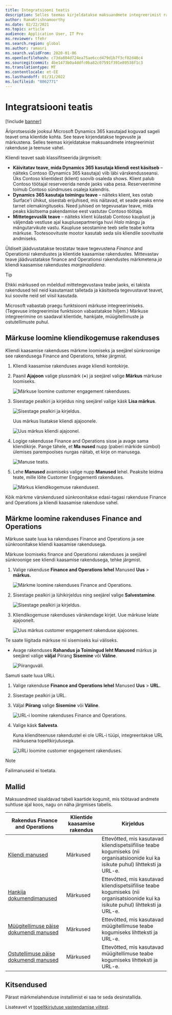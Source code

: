 ```yaml
---
title: Integratsiooni teatis
description: Selles teemas kirjeldatakse maksuandmete integreerimist rakenduse ja teenuse vahel.
author: RamaKrishnamoorthy
ms.date: 02/22/2021
ms.topic: article
audience: Application User, IT Pro
ms.reviewer: tfehr
ms.search.region: global
ms.author: ramasri
ms.search.validFrom: 2020-01-06
ms.openlocfilehash: c73da804d724ea75ae6ccd479d1b7f3cf02d48c4
ms.sourcegitcommit: 4be1473b0a4ddfc0ba82c07591f391e89538f1c3
ms.translationtype: MT
ms.contentlocale: et-EE
ms.lasthandoff: 01/31/2022
ms.locfileid: "8062771"
---
```

# <a name="note-integration"></a>Integratsiooni teatis

[!include [banner](../../includes/banner.md)]



Äriprotsesside jooksul Microsoft Dynamics 365 kasutajad koguvad sageli teavet oma klientide kohta. See teave kirjendatakse tegevuste ja märkustena. Selles teemas kirjeldatakse maksuandmete integreerimist rakenduse ja teenuse vahel.

Kliendi teavet saab klassifitseerida järgmiselt:

+ **Käivitatav teave, mida Dynamics 365 kasutaja kliendi eest käsitseb** – näiteks Contoso (Dynamics 365 kasutaja) viib läbi värskendusseansi. Üks Contoso klientidest (klient) soovib osaleda shows. Klient palub Contoso töötajal reserveerida nende jaoks vaba pesa. Reserveerimine toimub Contoso sündmuses osaleja kalendris.
+ **Dynamics 365 kasutaja toimingu teave** – näiteks klient, kes ostab Surface'i ühikut, sisestab erijuhised, mis näitavad, et seade peaks enne tarnet olemakingituseks. Need juhised on tegevusatav teave, mida peaks käsitsema pakendamise eest vastutav Contoso töötaja.
+ **Mittetegevuslik teave** – näiteks klient külastab Contoso kauplust ja väljendab vestluse ajal kauplusepartneriga huvi *Halo* mängu ja mängutarvikute vastu. Kaupluse seostamine teeb selle teabe kohta märkuse. Tootesoovituste mootor kasutab seda siis kliendile soovituste andmiseks.

Üldiselt jäädvustatakse teostatav teave tegevustena *Finance* and Operationsi rakendustes ja klientide kaasamise rakendustes. Mittevastav teave jäädvustatakse finance and Operationsi rakendustes märkmetena *ja* kliendi kaasamise rakendustes *marginaalidena*.

> [!TIP]
> Ehkki märkused on mõeldud mittetegevustava teabe jaoks, ei takista rakendused teil neid kasutamast talletada ja käsitseda tegevustavat teavet, kui soovite neid sel viisil kasutada.

Microsoft vabastab praegu funktsiooni märkuse integreerimiseks. (Tegevuse integreerimise funktsioon vabastatakse hiljem.) Märkuse integreerimine on saadaval klientide, hankijate, müügitellimuste ja ostutellimuste puhul.

## <a name="create-a-note-in-a-customer-engagement-app"></a>Märkuse loomine kliendikogemuse rakenduses

Kliendi kaasamise rakenduses märkme loomiseks ja seejärel sünkroonige see rakendusega Finance and Operations, tehke järgmist.

1. Kliendi kaasamise rakenduses avage kliendi kontokirje.
2. Paanil **Ajajoon** valige plussmärk (**+**) ja seejärel valige **Märkus** märkuse loomiseks.

    ![Märkuse loomine customer engagement rakenduses.](media/notes-ce-1.png)

3. Sisestage pealkiri ja kirjeldus ning seejärel valige käsk **Lisa märkus**.

    ![Sisestage pealkiri ja kirjeldus.](media/notes-ce-2.png)

    Uus märkus lisatakse kliendi ajajoonele.

    ![Uus märkus kliendi ajajoonel.](media/notes-ce-3.png)

4. Logige rakendusse Finance and Operations sisse ja avage sama kliendikirje. Pange tähele, et **Ma nused** nupp (paberi märkide sümbol) ülemises parempoolses nurgas näitab, et kirje on manusega.

    ![Manuse teatis.](media/notes-ce-4.png)

5. Lehe **Manused** avamiseks valige nupp **Manused** lehel. Peaksite leidma teate, mille lõite Customer Engagementi rakenduses.

    ![Märkus kliendikogemuse rakendusest.](media/notes-ce-5.png)

Kõik märkme värskendused sünkroonitakse edasi-tagasi rakenduse Finance and Operations ja kliendi kaasamise rakenduse vahel.

## <a name="create-a-note-in-a-finance-and-operations-app"></a>Märkme loomine rakenduses Finance and Operations

Märkuse saate luua ka rakenduses Finance and Operations ja see sünkroonitakse kliendi kaasamise rakendusega.

Märkuse loomiseks finance and Operationsi rakenduses ja seejärel sünkroonige see kliendi kaasamise rakendusega, tehke järgmist.

1. Valige rakenduse **Finance and Operations lehel** Manused **Uus** \> **märkus.**

    ![Märkme loomine rakenduses Finance and Operations.](media/notes-fo-1.png)

2. Sisestage pealkiri ja lühikirjeldus ning seejärel valige **Salvestamine**.

    ![Sisestage pealkiri ja kirjeldus.](media/notes-fo-2.png)

3. Kliendikogemuse rakenduses värskendage kirjet. Uue märkuse leiate ajajoonelt.

    ![Uus märkus customer engagement rakenduse ajajoones.](media/notes-fo-3.png)

Te saate liigitada märkuse nii sisemiseks kui väliseks.

- Avage rakenduses **Rahandus ja Toimingud leht Manused** märkus ja seejärel valige **väljal** Piirang **Sisemine** või **Väline**.

    ![Piiranguväli.](media/notes-fo-4.png)

Samuti saate luua URLi.

1. Valige rakenduse **Finance and Operations lehel** Manused **Uus** \> **URL.**
2. Sisestage pealkiri ja URL.
3. Väljal **Piirang** valige **Sisemine** või **Väline**.

    ![URL-i loomine rakenduses Finance and Operations.](media/notes-fo-5.png)

4. Valige käsk **Salvesta**.

    Kuna klienditeenuse rakendustel ei ole URL-i tüüpi, integreeritakse URL märkusena topeltkirjutusega.

    ![URLi loomine customer engagement rakenduses.](media/notes-ce-6.png)

> [!NOTE]
> Failimanuseid ei toetata.

## <a name="templates"></a>Mallid

Maksuandmed sisaldavad tabeli kaartide kogumit, mis töötavad andmete suhtluse ajal koos, nagu on näha järgmises tabelis.

| Rakendus Finance and Operations | Klientide kaasamise rakendus | Kirjeldus |
|----------------------------|-------------------------|-------------|
| [Kliendi manused](mapping-reference.md#230) | Märkused | Ettevõtted, mis kasutavad kliendispetsiifilise teabe kogumiseks (nii organisatsioonide kui ka isikute puhul) lihtteksti ja URL-e. |
| [Hankija dokumendimanused](mapping-reference.md#231) | Märkused | Ettevõtted, mis kasutavad kliendispetsiifilise teabe kogumiseks (nii organisatsioonide kui ka isikute puhul) lihtteksti ja URL-e. |
| [Müügitellimuse päise dokumendi manused](mapping-reference.md#229) | Märkused | Ettevõtted, mis kasutavad müügitellimuse teabe kogumiseks lihtteksti ja URL-e. |
| [Ostutellimuse päise dokumendi manused](mapping-reference.md#232) | Märkused | Ettevõtted, mis kasutavad müügitellimuse teabe kogumiseks lihtteksti ja URL-e. |

## <a name="limitations"></a>Kitsendused

Pärast märkmelahenduse installimist ei saa te seda desinstallida. 

Lisateavet vt [topeltkirjutuse vastendamise viitest](mapping-reference.md).
